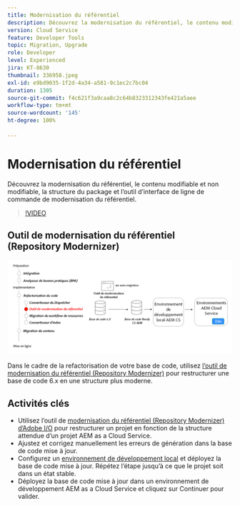 ```yaml
---
title: Modernisation du référentiel
description: Découvrez la modernisation du référentiel, le contenu modifiable et non modifiable, la structure du package et l’outil d’interface de ligne de commande de modernisation du référentiel.
version: Cloud Service
feature: Developer Tools
topic: Migration, Upgrade
role: Developer
level: Experienced
jira: KT-8630
thumbnail: 336958.jpeg
exl-id: e9bd9035-1f2d-4a34-a581-9c1ec2c7bc04
duration: 1305
source-git-commit: f4c621f3a9caa8c2c64b8323312343fe421a5aee
workflow-type: tm+mt
source-wordcount: '145'
ht-degree: 100%

---
```


# Modernisation du référentiel

Découvrez la modernisation du référentiel, le contenu modifiable et non modifiable, la structure du package et l’outil d’interface de ligne de commande de modernisation du référentiel.

>[!VIDEO](https://video.tv.adobe.com/v/336958?quality=12&learn=on)

## Outil de modernisation du référentiel (Repository Modernizer)

![Repository Modernizer.](./assets/repository-modernizer.png)

Dans le cadre de la refactorisation de votre base de code, utilisez [l’outil de modernisation du référentiel (Repository Modernizer)](https://experienceleague.adobe.com/docs/experience-manager-cloud-service/moving/refactoring-tools/repo-modernizer.html?lang=fr) pour restructurer une base de code 6.x en une structure plus moderne.

## Activités clés

* Utilisez l’outil de [modernisation du référentiel (Repository Modernizer) d’Adobe I/O](https://github.com/adobe/aio-cli-plugin-aem-cloud-service-migration#command-aio-aem-migrationrepository-modernizer) pour restructurer un projet en fonction de la structure attendue d’un projet AEM as a Cloud Service.
* Ajustez et corrigez manuellement les erreurs de génération dans la base de code mise à jour.
* Configurez un [environnement de développement local](https://experienceleague.adobe.com/docs/experience-manager-learn/cloud-service/local-development-environment-set-up/overview.html?lang=fr) et déployez la base de code mise à jour. Répétez l’étape jusqu’à ce que le projet soit dans un état stable.
* Déployez la base de code mise à jour dans un environnement de développement AEM as a Cloud Service et cliquez sur Continuer pour valider.
